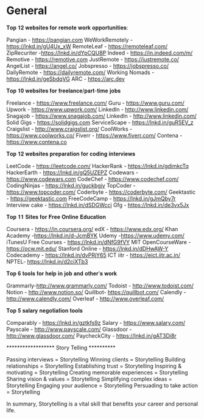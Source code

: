 # General

𝐓𝐨𝐩 𝟏𝟐 𝐰𝐞𝐛𝐬𝐢𝐭𝐞𝐬 𝐟𝐨𝐫 𝐫𝐞𝐦𝐨𝐭𝐞 𝐰𝐨𝐫𝐤 𝐨𝐩𝐩𝐨𝐫𝐭𝐮𝐧𝐢𝐭𝐢𝐞𝐬:

Pangian - https://pangian.com
WeWorkRemotely - https://lnkd.in/gU4Ux_xW
RemoteLeaf - https://remoteleaf.com/
ZipRecuriter -https://lnkd.in/dYpCQU8P
Indeed - https://in.indeed.com/m/
Remotive - https://remotive.com
JustRemote - https://justremote.co/
AngelList - https://angel.co/
Jobspresso - https://jobspresso.co/
DailyRemote - https://dailyremote.com/
Working Nomads - https://lnkd.in/geSbdqVG
ARC - https://arc.dev

𝐓𝐨𝐩 𝟏𝟎 𝐰𝐞𝐛𝐬𝐢𝐭𝐞𝐬 𝐟𝐨𝐫 𝐟𝐫𝐞𝐞𝐥𝐚𝐧𝐜𝐞/𝐩𝐚𝐫𝐭-𝐭𝐢𝐦𝐞 𝐣𝐨𝐛𝐬

Freelance - https://www.freelance.com/
Guru - https://www.guru.com/
Upwork - https://www.upwork.com/
LinkedIn - http://www.linkedin.com/
Snagajob - https://www.snagajob.com/
LinkedIn - http://www.linkedin.com/
Solid Gigs - https://solidgigs.com
ServiceScape - https://lnkd.in/guR5EV_z
Craigslist - http://www.craigslist.org/
CoolWorks - https://www.coolworks.co/
Fiverr - https://www.fiverr.com/
Contena - https://www.contena.co

𝐓𝐨𝐩 𝟏𝟐 𝐰𝐞𝐛𝐬𝐢𝐭𝐞𝐬 𝐩𝐫𝐞𝐩𝐚𝐫𝐚𝐭𝐢𝐨𝐧 𝐟𝐨𝐫 𝐜𝐨𝐝𝐢𝐧𝐠 𝐢𝐧𝐭𝐞𝐫𝐯𝐢𝐞𝐰𝐬

LeetCode - https://leetcode.com/
HackerRank - https://lnkd.in/gdimkcTq
HackerEarth - https://lnkd.in/gQ5UZEPZ
Codewars - https://www.codewars.com
CodeChef - https://www.codechef.com/
CodingNinjas - https://lnkd.in/guckbgjy
TopCoder - https://www.topcoder.com/
Coderbyte - https://coderbyte.com/
Geektastic - https://geektastic.com
FreeCodeCamp - https://lnkd.in/gJmQby7r
Interview cake - https://lnkd.in/dSDGWccj
Gfg - https://lnkd.in/de3vx5Jx

𝐓𝐨𝐩 𝟏𝟏 𝐒𝐢𝐭𝐞𝐬 𝐟𝐨𝐫 𝐅𝐫𝐞𝐞 𝐎𝐧𝐥𝐢𝐧𝐞 𝐄𝐝𝐮𝐜𝐚𝐭𝐢𝐨𝐧

Coursera - https://in.coursera.org/
edX - https://www.edx.org/
Khan Academy -https://lnkd.in/d-JcmBYK
Udemy -https://www.udemy.com/
iTunesU Free Courses - https://lnkd.in/dNfG9fVY
MIT OpenCourseWare - https://ocw.mit.edu/
Stanford Online - https://lnkd.in/dDHwAW-Y
Codecademy - https://lnkd.in/dvPRjY65
ICT iitr - https://eict.iitr.ac.in/
NPTEL- https://lnkd.in/d2ciXTb3

𝐓𝐨𝐩 𝟔 𝐭𝐨𝐨𝐥𝐬 𝐟𝐨𝐫 𝐡𝐞𝐥𝐩 𝐢𝐧 𝐣𝐨𝐛 𝐚𝐧𝐝 𝐨𝐭𝐡𝐞𝐫'𝐬 𝐰𝐨𝐫𝐤

Grammarly-http://www.grammarly.com/
Todoist - http://www.todoist.com/
Notion - http://www.notion.so/
Quillbot- https://quillbot.com/
Calendly - http://www.calendly.com/
Overleaf - http://www.overleaf.com/

𝐓𝐨𝐩 𝟓 𝐬𝐚𝐥𝐚𝐫𝐲 𝐧𝐞𝐠𝐨𝐭𝐢𝐚𝐭𝐢𝐨𝐧 𝐭𝐨𝐨𝐥𝐬

Comparably - https://lnkd.in/gztkfs9z
Salary - https://www.salary.com/
Payscale - http://www.payscale.com/
Glassdoor - http://www.glassdoor.com/
PaycheckCity - https://lnkd.in/gAT3Di8r

****************** Story Telling **********

Passing interviews = Storytelling
Winning clients = Storytelling
Building relationships = Storytelling
Establishing trust = Storytelling
Inspiring & motivating = Storytelling
Creating memorable experiences = Storytelling
Sharing vision & values = Storytelling
Simplifying complex ideas = Storytelling
Engaging your audience = Storytelling
Persuading to take action = Storytelling

In summary, Storytelling is a vital skill that benefits your career and personal life.

